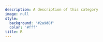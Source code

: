 ```yaml
---
description: A description of this category
image: null
style:
  background: '#2a9d8f'
  color: '#fff'
title: R
---
```


